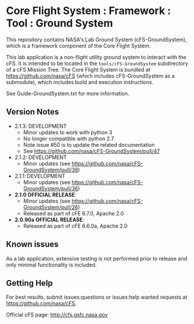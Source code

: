 # Core Flight System : Framework : Tool : Ground System

This repository contains NASA's Lab Ground System (cFS-GroundSystem), which is a framework component of the Core Flight System.

This lab application is a non-flight utility ground system to interact with the cFS. It is intended to be located in the `tools/cFS-GroundSystem` subdirectory of a cFS Mission Tree.  The Core Flight System is bundled at https://github.com/nasa/cFS (which includes cFS-GroundSystem as a submodule), which includes build and execution instructions.

See Guide-GroundSystem.txt for more information.

## Version Notes

- 2.1.3: DEVELOPMENT
  - Minor updates to work with python 3
  - No longer compatible with python 2.7
  - Note issue #50 is to update the related documentation 
  - See https://github.com/nasa/cFS-GroundSystem/pull/47
- 2.1.2: DEVELOPMENT
  - Minor updates (see https://github.com/nasa/cFS-GroundSystem/pull/39)
- 2.1.1: DEVELOPMENT
  - Minor updates (see https://github.com/nasa/cFS-GroundSystem/pull/36)
- **2.1.0 OFFICIAL RELEASE**:
  - Minor updates (see https://github.com/nasa/cFS-GroundSystem/pull/26)
  - Released as part of cFE 6.7.0, Apache 2.0
- **2.0.90a OFFICIAL RELEASE**:
  - Released as part of cFE 6.6.0a, Apache 2.0

## Known issues

As a lab application, extensive testing is not performed prior to release and only minimal functionality is included.

## Getting Help

For best results, submit issues:questions or issues:help wanted requests at https://github.com/nasa/cFS.

Official cFS page: http://cfs.gsfc.nasa.gov

